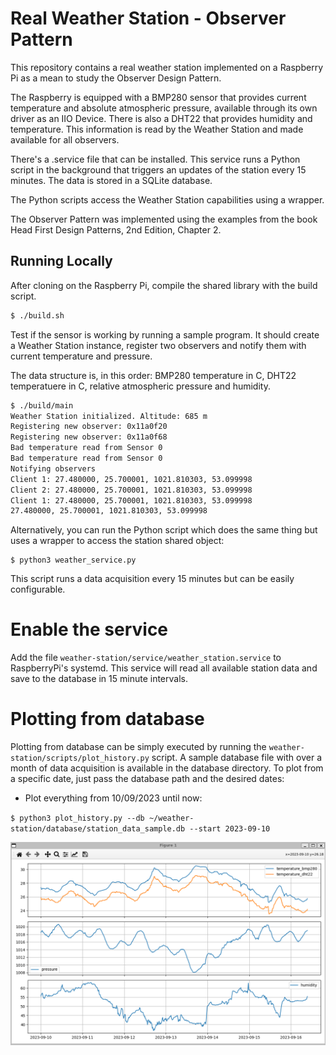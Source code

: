 # Real Weather Station - Observer Pattern
This repository contains a real weather station implemented on a Raspberry Pi as a mean to study the Observer Design Pattern.

The Raspberry is equipped with a BMP280 sensor that provides current temperature and absolute atmospheric pressure, available through its own driver as an IIO Device. There is also a DHT22 that provides humidity and temperature. This information is read by the Weather Station and made available for all observers.

There's a .service file that can be installed. This service runs a Python script in the background that triggers an updates of the station every 15 minutes. The data is stored in a SQLite database. 

The Python scripts access the Weather Station capabilities using a wrapper.

The Observer Pattern was implemented using the examples from the book Head First Design Patterns, 2nd Edition, Chapter 2.

## Running Locally

After cloning on the Raspberry Pi, compile the shared library with the build script.
```bash
$ ./build.sh
```

Test if the sensor is working by running a sample program. It should create a Weather Station instance, register two observers and notify them with current temperature and pressure.

The data structure is, in this order: BMP280 temperature in C, DHT22 temperatuere in C, relative atmospheric pressure and humidity.

```bash
$ ./build/main
Weather Station initialized. Altitude: 685 m
Registering new observer: 0x11a0f20
Registering new observer: 0x11a0f68
Bad temperature read from Sensor 0
Bad temperature read from Sensor 0
Notifying observers
Client 1: 27.480000, 25.700001, 1021.810303, 53.099998
Client 2: 27.480000, 25.700001, 1021.810303, 53.099998
Client 1: 27.480000, 25.700001, 1021.810303, 53.099998
27.480000, 25.700001, 1021.810303, 53.099998
```

Alternatively, you can run the Python script which does the same thing but uses a wrapper to access the station shared object:
```
$ python3 weather_service.py
```

This script runs a data acquisition every 15 minutes but can be easily configurable.

# Enable the service
Add the file `weather-station/service/weather_station.service` to RaspberryPi's systemd.
This service will read all available station data and save to the database in 15 minute intervals.

# Plotting from database
Plotting from database can be simply executed by running the `weather-station/scripts/plot_history.py` script. A sample database file with over a month of data acquisition is available in the database directory.
To plot from a specific date, just pass the database path and the desired dates:
- Plot everything from 10/09/2023 until now:

`$ python3 plot_history.py --db ~/weather-station/database/station_data_sample.db --start 2023-09-10`

![](./plot_db_hist.png)
